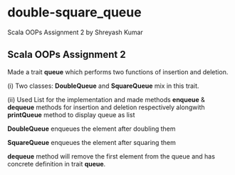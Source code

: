 # double-square_queue
Scala OOPs Assignment 2 by Shreyash Kumar

## Scala OOPs Assignment 2

Made a trait **queue** which performs two functions of insertion and deletion.


(i) Two classes: **DoubleQueue** and **SquareQueue** mix in this trait.


(ii) Used List for the implementation and made methods **enqueue** & **dequeue** methods for insertion and deletion respectively alongwith **printQueue** method to display queue as list

**DoubleQueue** enqueues the element after doubling them


**SquareQueue** enqueues the element after squaring them


**dequeue** method will remove the first element from the queue and has concrete definition in trait **queue**.
